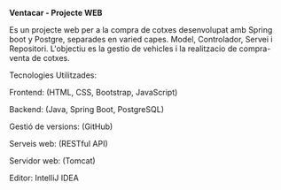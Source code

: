 
**Ventacar - Projecte WEB**

Es un projecte web per a la compra de cotxes desenvolupat amb Spring boot y Postgre, separades en varied capes.
Model, Controlador, Servei i Repositori. 
L'objectiu es la gestio de vehicles i la realitzacio de compra-venta de cotxes.

Tecnologies Utilitzades:

Frontend: (HTML, CSS, Bootstrap, JavaScript)

Backend: (Java, Spring Boot, PostgreSQL)

Gestió de versions: (GitHub)

Serveis web: (RESTful API)

Servidor web: (Tomcat)

Editor: IntelliJ IDEA
